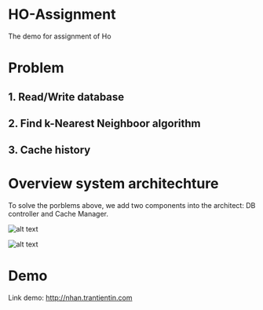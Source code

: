 # HO-Assignment
The demo for assignment of Ho

# Problem

## 1. Read/Write database

## 2. Find k-Nearest Neighboor algorithm

## 3. Cache history

# Overview system architechture
To solve the porblems above, we add two components into the architect: DB controller and Cache Manager.


![alt text](https://scontent.fsgn5-2.fna.fbcdn.net/v/t1.0-9/18341665_1662058077152859_3650656799918131597_n.jpg?oh=93f43fdf7c09bed05308c4b7b27159bb&oe=59753E43)

![alt text](https://i.gyazo.com/72fff7a6803c9deb2e0d5ff0190c7fb1.png)

# Demo
Link demo:
http://nhan.trantientin.com



